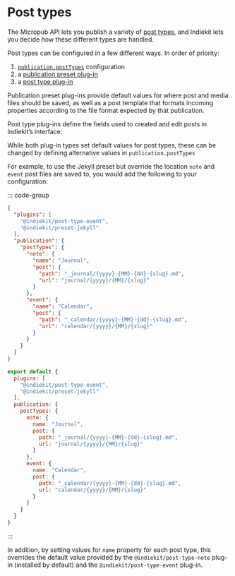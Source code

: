 # Post types

The Micropub API lets you publish a variety of [post types](../concepts#post-type), and Indiekit lets you decide how these different types are handled.

Post types can be configured in a few different ways. In order of priority:

1. [`publication.postTypes`](publication#posttypes) configuration
2. a [publication preset plug-in](/plugins/presets)
3. a [post type plug-in](/plugins/post-types)

Publication preset plug-ins provide default values for where post and media files should be saved, as well as a post template that formats incoming properties according to the file format expected by that publication.

Post type plug-ins define the fields used to created and edit posts in Indiekit’s interface.

While both plug-in types set default values for post types, these can be changed by defining alternative values in `publication.postTypes`

For example, to use the Jekyll preset but override the location `note` and `event` post files are saved to, you would add the following to your configuration:

::: code-group

```json [JSON]
{
  "plugins": [
    "@indiekit/post-type-event",
    "@indiekit/preset-jekyll"
  ],
  "publication": {
    "postTypes": {
      "note": {
        "name": "Journal",
        "post": {
          "path": "_journal/{yyyy}-{MM}-{dd}-{slug}.md",
          "url": "journal/{yyyy}/{MM}/{slug}"
        }
      },
      "event": {
        "name": "Calendar",
        "post": {
          "path": "_calendar/{yyyy}-{MM}-{dd}-{slug}.md",
          "url": "calendar/{yyyy}/{MM}/{slug}"
        }
      }
    }
  }
}
```

```js [JavaScript]
export default {
  plugins: [
    "@indiekit/post-type-event",
    "@indiekit/preset-jekyll"
  ],
  publication: {
    postTypes: {
      note: {
        name: "Journal",
        post: {
          path: "_journal/{yyyy}-{MM}-{dd}-{slug}.md",
          url: "journal/{yyyy}/{MM}/{slug}"
        }
      },
      event: {
        name: "Calendar",
        post: {
          path: "_calendar/{yyyy}-{MM}-{dd}-{slug}.md",
          url: "calendar/{yyyy}/{MM}/{slug}"
        }
      }
    }
  }
}
```

:::

In addition, by setting values for `name` property for each post type, this overrides the default value provided by the `@indiekit/post-type-note` plug-in (installed by default) and the `@indiekit/post-type-event` plug-in.
